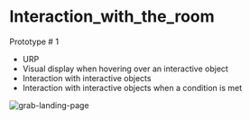 # Interaction_with_the_room

Prototype # 1

- URP
- Visual display when hovering over an interactive object
- Interaction with interactive objects
- Interaction with interactive objects when a condition is met


![grab-landing-page](https://github.com/Alex21Sav/Interaction_with_the_room/blob/main/gifRoom3.gif)
